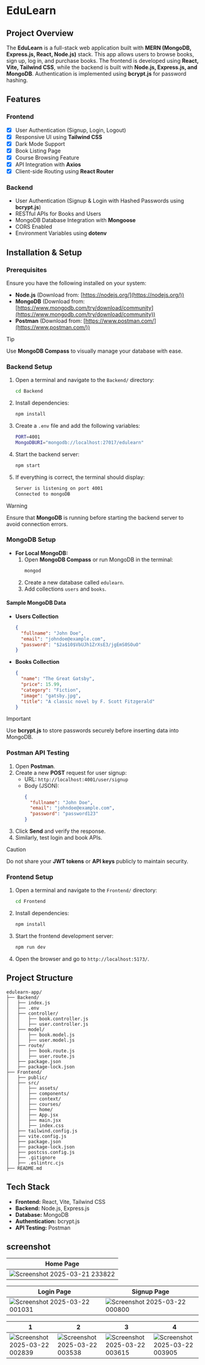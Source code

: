 # EduLearn

## Project Overview
The **EduLearn** is a full-stack web application built with **MERN (MongoDB, Express.js, React, Node.js)** stack. This app allows users to browse books, sign up, log in, and purchase books. The frontend is developed using **React, Vite, Tailwind CSS**, while the backend is built with **Node.js, Express.js, and MongoDB**. Authentication is implemented using **bcrypt.js** for password hashing.

## Features
### Frontend
- [x] User Authentication (Signup, Login, Logout)
- [x] Responsive UI using **Tailwind CSS**
- [x] Dark Mode Support
- [x] Book Listing Page
- [x] Course Browsing Feature
- [x] API Integration with **Axios**
- [x] Client-side Routing using **React Router**

### Backend
- User Authentication (Signup & Login with Hashed Passwords using **bcrypt.js**)
- RESTful APIs for Books and Users
- MongoDB Database Integration with **Mongoose**
- CORS Enabled
- Environment Variables using **dotenv**

## Installation & Setup
### Prerequisites
Ensure you have the following installed on your system:
- **Node.js** (Download from: [https://nodejs.org/](https://nodejs.org/))
- **MongoDB** (Download from: [https://www.mongodb.com/try/download/community](https://www.mongodb.com/try/download/community))
- **Postman** (Download from: [https://www.postman.com/](https://www.postman.com/))

> [!TIP]
> Use **MongoDB Compass** to visually manage your database with ease.

### Backend Setup
1. Open a terminal and navigate to the `Backend/` directory:
   ```sh
   cd Backend
   ```
2. Install dependencies:
   ```sh
   npm install
   ```
3. Create a `.env` file and add the following variables:
   ```sh
   PORT=4001
   MongoDBURI="mongodb://localhost:27017/edulearn"
   ```
4. Start the backend server:
   ```sh
   npm start
   ```
5. If everything is correct, the terminal should display:
   ```sh
   Server is listening on port 4001
   Connected to mongoDB
   ```

> [!WARNING]
> Ensure that **MongoDB** is running before starting the backend server to avoid connection errors.

### MongoDB Setup
- **For Local MongoDB:**
  1. Open **MongoDB Compass** or run MongoDB in the terminal:
     ```sh
     mongod
     ```
  2. Create a new database called `edulearn`.
  3. Add collections `users` and `books`.

#### Sample MongoDB Data
- **Users Collection**
  ```json
  {
    "fullname": "John Doe",
    "email": "johndoe@example.com",
    "password": "$2a$10$VbUJh1ZrXsE3/jgEmS0SOuO"
  }
  ```
- **Books Collection**
  ```json
  {
    "name": "The Great Gatsby",
    "price": 15.99,
    "category": "Fiction",
    "image": "gatsby.jpg",
    "title": "A classic novel by F. Scott Fitzgerald"
  }
  ```

> [!IMPORTANT]
> Use **bcrypt.js** to store passwords securely before inserting data into MongoDB.

### Postman API Testing
1. Open **Postman**.
2. Create a new **POST** request for user signup:
   - URL: `http://localhost:4001/user/signup`
   - Body (JSON):
     ```json
     {
       "fullname": "John Doe",
       "email": "johndoe@example.com",
       "password": "password123"
     }
     ```
3. Click **Send** and verify the response.
4. Similarly, test login and book APIs.

> [!CAUTION]
> Do not share your **JWT tokens** or **API keys** publicly to maintain security.

### Frontend Setup
1. Open a terminal and navigate to the `Frontend/` directory:
   ```sh
   cd Frontend
   ```
2. Install dependencies:
   ```sh
   npm install
   ```
3. Start the frontend development server:
   ```sh
   npm run dev
   ```
4. Open the browser and go to `http://localhost:5173/`.

## Project Structure
```
edulearn-app/
├── Backend/
│   ├── index.js
│   ├── .env
│   ├── controller/
│   │   ├── book.controller.js
│   │   ├── user.controller.js
│   ├── model/
│   │   ├── book.model.js
│   │   ├── user.model.js
│   ├── route/
│   │   ├── book.route.js
│   │   ├── user.route.js
│   ├── package.json
│   ├── package-lock.json
├── Frontend/
│   ├── public/
│   ├── src/
│   │   ├── assets/
│   │   ├── components/
│   │   ├── context/
│   │   ├── courses/
│   │   ├── home/
│   │   ├── App.jsx
│   │   ├── main.jsx
│   │   ├── index.css
│   ├── tailwind.config.js
│   ├── vite.config.js
│   ├── package.json
│   ├── package-lock.json
│   ├── postcss.config.js
│   ├── .gitignore
│   ├── .eslintrc.cjs
├── README.md
```

## Tech Stack
- **Frontend:** React, Vite, Tailwind CSS
- **Backend:** Node.js, Express.js
- **Database:** MongoDB
- **Authentication:** bcrypt.js
- **API Testing:** Postman

## screenshot

| Home Page |
|------|
| ![Screenshot 2025-03-21 233822](https://github.com/user-attachments/assets/2ce7aa92-d19a-4e9e-891b-a3b05ef0d305) |

| Login Page | Signup Page |
| ------ | ----- |
| ![Screenshot 2025-03-22 001031](https://github.com/user-attachments/assets/58fc44d7-b7df-4e49-822a-eaecad70867a) | ![Screenshot 2025-03-22 000800](https://github.com/user-attachments/assets/9077dbcb-7df7-4af1-956d-7687ce81069a) |

| 1 | 2 | 3 | 4 |
| -- | -- | -- | -- |
| ![Screenshot 2025-03-22 002839](https://github.com/user-attachments/assets/6409b126-0ad3-4660-a190-82573da0b3f0) | ![Screenshot 2025-03-22 003538](https://github.com/user-attachments/assets/d6875b4b-5eb0-4ee6-8b5d-d2d46ad57395) | ![Screenshot 2025-03-22 003615](https://github.com/user-attachments/assets/121b512f-5d18-4cff-8a42-d9424b98bf36) | ![Screenshot 2025-03-22 003905](https://github.com/user-attachments/assets/6c0245f7-7c56-4467-9257-a7c208cea456) |









